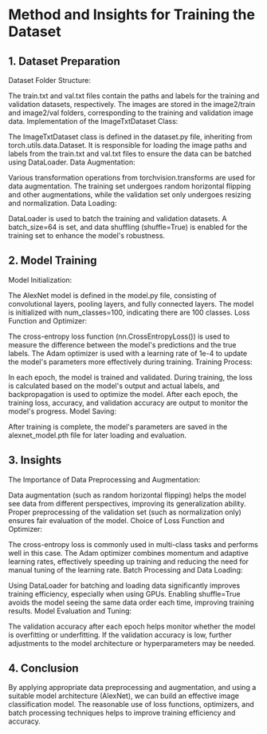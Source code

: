 # Method and Insights for Training the Dataset
## 1. Dataset Preparation
Dataset Folder Structure:

The train.txt and val.txt files contain the paths and labels for the training and validation datasets, respectively.
The images are stored in the image2/train and image2/val folders, corresponding to the training and validation image data.
Implementation of the ImageTxtDataset Class:

The ImageTxtDataset class is defined in the dataset.py file, inheriting from torch.utils.data.Dataset. It is responsible for loading the image paths and labels from the train.txt and val.txt files to ensure the data can be batched using DataLoader.
Data Augmentation:

Various transformation operations from torchvision.transforms are used for data augmentation. The training set undergoes random horizontal flipping and other augmentations, while the validation set only undergoes resizing and normalization.
Data Loading:

DataLoader is used to batch the training and validation datasets. A batch_size=64 is set, and data shuffling (shuffle=True) is enabled for the training set to enhance the model's robustness.
## 2. Model Training
Model Initialization:

The AlexNet model is defined in the model.py file, consisting of convolutional layers, pooling layers, and fully connected layers. The model is initialized with num_classes=100, indicating there are 100 classes.
Loss Function and Optimizer:

The cross-entropy loss function (nn.CrossEntropyLoss()) is used to measure the difference between the model's predictions and the true labels.
The Adam optimizer is used with a learning rate of 1e-4 to update the model's parameters more effectively during training.
Training Process:

In each epoch, the model is trained and validated. During training, the loss is calculated based on the model's output and actual labels, and backpropagation is used to optimize the model.
After each epoch, the training loss, accuracy, and validation accuracy are output to monitor the model's progress.
Model Saving:

After training is complete, the model's parameters are saved in the alexnet_model.pth file for later loading and evaluation.
## 3. Insights
The Importance of Data Preprocessing and Augmentation:

Data augmentation (such as random horizontal flipping) helps the model see data from different perspectives, improving its generalization ability.
Proper preprocessing of the validation set (such as normalization only) ensures fair evaluation of the model.
Choice of Loss Function and Optimizer:

The cross-entropy loss is commonly used in multi-class tasks and performs well in this case.
The Adam optimizer combines momentum and adaptive learning rates, effectively speeding up training and reducing the need for manual tuning of the learning rate.
Batch Processing and Data Loading:

Using DataLoader for batching and loading data significantly improves training efficiency, especially when using GPUs.
Enabling shuffle=True avoids the model seeing the same data order each time, improving training results.
Model Evaluation and Tuning:

The validation accuracy after each epoch helps monitor whether the model is overfitting or underfitting. If the validation accuracy is low, further adjustments to the model architecture or hyperparameters may be needed.
## 4. Conclusion
By applying appropriate data preprocessing and augmentation, and using a suitable model architecture (AlexNet), we can build an effective image classification model.
The reasonable use of loss functions, optimizers, and batch processing techniques helps to improve training efficiency and accuracy.